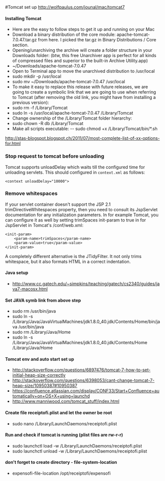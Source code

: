 #Tomcat set up
http://wolfpaulus.com/jounal/mac/tomcat7

#### Installing Tomcat
- Here are the easy to follow steps to get it up and running on your Mac
- Download a binary distribution of the core module: apache-tomcat-7.0.47.tar.gz from here. I picked the tar.gz in Binary Distributions / Core section.
- Opening/unarchiving the archive will create a folder structure in your Downloads folder: (btw, this free Unarchiver app is perfect for all kinds of compressed files and superior to the built-in Archive Utility.app)
- ~/Downloads/apache-tomcat-7.0.47
- Open to Terminal app to move the unarchived distribution to /usr/local
- sudo mkdir -p /usr/local
- sudo mv ~/Downloads/apache-tomcat-7.0.47 /usr/local
- To make it easy to replace this release with future releases, we are going to create a symbolic link that we are going to use when referring to Tomcat (after removing the old link, you might have from installing a previous version):
- sudo rm -f /Library/Tomcat
- sudo ln -s /usr/local/apache-tomcat-7.0.47 /Library/Tomcat
- Change ownership of the /Library/Tomcat folder hierarchy:
- sudo chown -R db /Library/Tomcat
- Make all scripts executable:
-- sudo chmod +x /Library/Tomcat/bin/*.sh

http://stas-blogspot.blogspot.ch/2011/07/most-complete-list-of-xx-options-for.html

### Stop request to tomcat before unloading
Tomcat supports unloadDelay which waits till the configured time for unloading servlets.
This should configured in `context.xml` as follows:

    <context unloadDelay="10000">

### Remove whitespaces
If your servlet container doesn't support the JSP 2.1 trimDirectiveWhitespaces property, then you need to consult its
JspServlet documentation for any initialization parameters. In for example Tomcat, you can configure it as well by
setting trimSpaces init-param to true in for JspServlet in Tomcat's /conf/web.xml:

    <init-param>
        <param-name>trimSpaces</param-name>
        <param-value>true</param-value>
    </init-param>

A completely different alternative is the JTidyFilter. It not only trims whitespace, but it also formats HTML in a
correct indentation.

#### Java setup
- http://www.cc.gatech.edu/~simpkins/teaching/gatech/cs2340/guides/java7-macosx.html

#### Set JAVA symb link from above step
- sudo rm /usr/bin/java
- sudo ln -s /Library/Java/JavaVirtualMachines/jdk1.8.0_40.jdk/Contents/Home/bin/java /usr/bin/java
- sudo rm /Library/Java/Home
- sudo ln -s /Library/Java/JavaVirtualMachines/jdk1.8.0_40.jdk/Contents/Home /Library/Java/Home


#### Tomcat env and auto start set up
- http://stackoverflow.com/questions/6897476/tomcat-7-how-to-set-initial-heap-size-correctly
- http://stackoverflow.com/questions/6398053/cant-change-tomcat-7-heap-size/10950387#10950387
- https://confluence.atlassian.com/display/CONF33/Start+Confluence+automatically+on+OS+X+using+launchd
- http://www.manniwood.com/tomcat_stuff/index.html

#### Create file receiptofi.plist and let the owner be root
- sudo nano /Library/LaunchDaemons/receiptofi.plist

#### Run and check if tomcat is running (plist files are rw-r-r)
- sudo launchctl load -w /Library/LaunchDaemons/receiptofi.plist
- sudo launchctl unload -w /Library/LaunchDaemons/receiptofi.plist

#### don't forget to create directory - file-system-location
- expensofi-file-location /opt/receiptofi/expensofi
